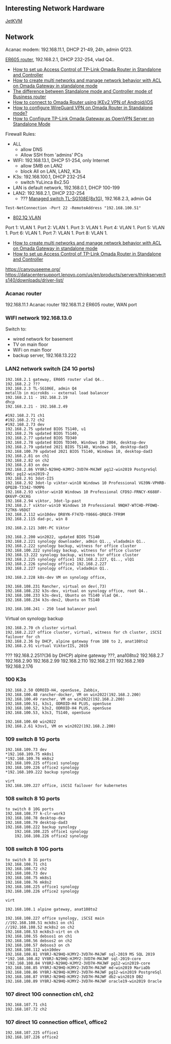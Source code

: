 ## Interesting Network Hardware

[JetKVM](https://jetkvm.com/docs/getting-started/quick-start)

## Network

Acanac modem: 192.168.11.1, DHCP 21-49, 24h, admin Q123.

[ER605 router](https://www.tp-link.com/ca/search/?q=ER605&t=product&category=support), 192.168.2.1, DHCP 232-254, vlad Q4..

* [How to set up Access Control of TP-Link Omada Router in Standalone and Controller](https://www.tp-link.com/ca/support/faq/4025/)
* [How to create multi networks and manage network behavior with ACL on Omada Gateway in standalone mode](https://www.tp-link.com/ca/support/faq/3061/)
* [The difference between Standalone mode and Controller mode of Business router](https://www.tp-link.com/ca/support/faq/3357/)
* [How to connect to Omada Router using IKEv2 VPN of Android/iOS](https://www.tp-link.com/ca/support/faq/3447/)
* [How to configure WireGuard VPN on Omada Router in Standalone mode?](https://www.tp-link.com/ca/support/faq/3559/)
* [How to Configure TP-Link Omada Gateway as OpenVPN Server on Standalone Mode](https://www.tp-link.com/ca/support/faq/3632/)

Firewall Rules:

* ALL
  * allow DNS
  * Allow SSH from 'admins' PCs
* WIFI: 192.168.13.1, DHCP 51-254, only Internet
  * allow SMB on LAN2
  * block All on LAN, LAN2, K3s
* K3s: 192.168.100.1, DHCP 232-254
  * switch YuLinca 8x2.5G
* LAN is default network, 192.168.0.1, DHCP 100-199
* LAN2: 192.168.2.1, DHCP 232-254
  * ??? [Managed switch TL-SG108E(8x1G)](https://www.tp-link.com/ca/search/?q=TL-SG108E&t=product&category=support), 192.168.2.3, admin Q4




`Test-NetConnection -Port 22 -RemoteAddress "192.168.100.51"`

* [802.1Q VLAN](https://www.tp-link.com/ca/support/faq/788/)

Port 1: VLAN 1.
Port 2: VLAN 1.
Port 3: VLAN 1.
Port 4: VLAN 1.
Port 5: VLAN 1.
Port 6: VLAN 1.
Port 7: VLAN 1.
Port 8: VLAN 1.


* [How to create multi networks and manage network behavior with ACL on Omada Gateway in standalone mode](https://www.tp-link.com/ca/support/faq/3061/)
* [How to set up Access Control of TP-Link Omada Router in Standalone and Controller](https://www.tp-link.com/ca/support/faq/4025/)


https://canyouseeme.org/
https://datacentersupport.lenovo.com/us/en/products/servers/thinkserver/ts140/downloads/driver-list/

### Acanac router

192.168.11.1 Acanac router
192.168.11.2 ER605 router, WAN port

### WIFI network 192.168.13.0

Switch to:

* wired network for basement
* TV on main floor
* WiFi on main floor
* backup server, 192.168.13.222

### LAN2 network switch (24 1G ports)

	192.168.2.1 gateway, ER605 router vlad Q4..
	192.168.2.2 ???
	192.168.2.3 TL-SG106E, admin Q4
	metallb in microk8s -- external load balancer
	192.168.2.11 - 192.168.2.19
	dhcp
	192.168.2.21 - 192.168.2.49

	#192.168.2.71 ch1
	#192.168.2.72 ch2
	#192.168.2.73 dev
	192.168.2.75 updated BIOS TS140, u1
	192.168.2.76 updated BIOS TS140,
	192.168.2.77 updated BIOS TD340
	192.168.2.78 updated BIOS TD340, Windows 10 2004, desktop-dev
	192.168.2.79 updated 2021 BIOS TS140, Windows 10, desktop-dad3
	192.168.100.79 updated 2021 BIOS TS140, Windows 10, desktop-dad3
	192.168.2.81 on ch1
	192.168.2.82 on ch2
	192.168.2.83 on dev
	192.168.2.86 VY8RJ-N29HQ-HJMY2-3VD7H-M4JWF pg12-win2019 PostgreSql DNS: pg12-win2019-2
	192.168.2.91 3dot-IIS
	192.168.2.92 3dot-lp viktor-win10 Windows 10 Professional VG39N-VPHRB-QPQ2B-T3342-YKMP6
	192.168.2.93 viktor-win10 Windows 10 Professional CFD9J-FRNCY-K688F-QK6VP-CKCKG
	192.168.2.94 viktor, 3dot-lp-past
	192.168.2.? viktor-win10 Windows 10 Professional 9NQH7-WTCHD-PFDWQ-T2TK6-V6DGT
	192.168.2.112 win10dev DR8YN-F747D-Y866G-QR8C8-7FR9M
	192.168.2.115 dad-pc, win 8

	192.168.2.121 3d0t-PC Viktor

	192.168.2.200 win2022, updated BIOS TS140
	192.168.2.221 synology downloader, admin Q1.., vladadmin Q1..
	192.168.2.222 synology backup, witness for office cluster
	192.168.100.222 synology backup, witness for office cluster
	192.168.13.222 synology backup, witness for office cluster
	192.168.2.225 synology office1 192.168.2.227, Q1.., vlQ1
	192.168.2.226 synology office2 192.168.2.227
	192.168.2.227 synology office, vladadmin Q1..

	192.168.2.228 k8s-dev VM on synology office, 

	192.168.108.231 Rancher, virtual on dev(.73)
	192.168.108.232 k3s-dev, virtual on synology office, root Q4..
	192.168.108.233 k3s-dev1, Ubuntu on TS140 vlad Q4..
	192.168.108.234 k3s-dev2, Ubuntu on TS140

    192.168.108.241 - 250 load balancer pool

Virtual on synology backup


	192.168.2.70 ch cluster virtual
	192.168.2.227 office cluster, virtual, witness for ch cluster, iSCSI failover for ch
	192.168.2.36 by DHCP, alpine gateway from 108 to 2, anat108to2
   	192.168.2.91 virtual ViktorIIS, 2019



???
	192.168.2.251?(36 by DHCP) alpine gateway ???, ana108to2
	192.168.2.7
	192.168.2.90
	192.168.2.99
	192.168.2.110
	192.168.2.111
	192.168.2.169
	192.168.2.176

### 100 K3s

	192.168.2.50 ODROID-H4, openSuse, Zabbix, 
	192.168.100.48 rancher-docker, VM on win2022(192.168.2.200)
	192.168.100.49 rancher, VM on win2022(192.168.2.200)
	192.168.100.51, k3s1, ODROID-H4 PLUS, openSuse
	192.168.100.52, k3s2, ODROID-H4 PLUS, openSuse
	192.168.100.53, k3s3, TS140, openSuse

	192.168.100.60 win2022
	192.168.2.61 k3sv1, VM on win2022(192.168.2.200)



### 109 switch 8 1G ports
	192.168.109.73 dev
	*192.168.109.75 mk8s1
	*192.168.109.76 mk8s2
	192.168.109.225 office1 synology
	192.168.109.226 office2 synology
	*192.168.109.222 backup synology
	
	virt
	192.168.109.227 office, iSCSI failover for kubernetes

### 108 switch 8 1G ports
	to switch 8 10G ports
	192.168.108.77 k-clr-work3
	192.168.108.78 desktop-dev
	192.168.108.79 desktop-dad3
	192.168.108.222 backup synology
		192.168.108.225 office1 synology
		192.168.108.226 office2 synology
	
### 108 switch 8 10G ports
	to switch 8 1G ports
	192.168.108.71 ch1
	192.168.108.72 ch2	
	192.168.108.73 dev
	192.168.108.75 mk8s1
	192.168.108.76 mk8s2
	192.168.108.225 office1 synology
	192.168.108.226 office2 synology
	
	virt

	192.168.108.1 alpine gateway, anat108to2

	192.168.108.227 office synology, iSCSI main
	//192.168.108.51 mck8s1 on ch1
	//192.168.108.52 mck8s2 on ch2
	192.168.108.53 mck8s3-virt on ch
	192.168.108.55 debsos1 on ch1
	192.168.108.56 debsos2 on ch2
	192.168.108.57 debsos3 on ch
	192.168.108.112 win10dev
	192.168.108.81 VY8RJ-N29HQ-HJMY2-3VD7H-M4JWF sql-2019 MS SQL 2019
	*192.168.108.82 VY8RJ-N29HQ-HJMY2-3VD7H-M4JWF sql-2019-core
	*192.168.108.84 VY8RJ-N29HQ-HJMY2-3VD7H-M4JWF pg12-win2019-core
	192.168.108.85 VY8RJ-N29HQ-HJMY2-3VD7H-M4JWF md-win2019 MariaDb
	192.168.108.86 VY8RJ-N29HQ-HJMY2-3VD7H-M4JWF pg12-win2019 PostgreSql
	192.168.108.87 VY8RJ-N29HQ-HJMY2-3VD7H-M4JWF db2-win2019 DB2
	192.168.108.89 VY8RJ-N29HQ-HJMY2-3VD7H-M4JWF oracle19-win2019 Oracle

### 107 direct 10G connection ch1, ch2
	192.168.107.71 ch1
	192.168.107.72 ch2	

### 107 direct 1G connection office1, office2
	192.168.107.225 office1
	192.168.107.226 office2	
